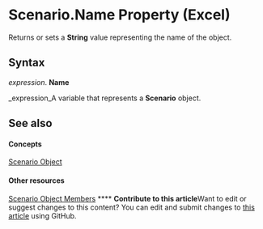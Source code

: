 
# Scenario.Name Property (Excel)

Returns or sets a  **String** value representing the name of the object.


## Syntax

 _expression_. **Name**

 _expression_A variable that represents a  **Scenario** object.


## See also


#### Concepts


 [Scenario Object](edd1c4f4-12b1-0d9f-f4aa-dd66278ba891.md)
#### Other resources


 [Scenario Object Members](fd862abd-99a5-c18d-8ad2-462a49a50b6c.md)
****   **Contribute to this article**Want to edit or suggest changes to this content? You can edit and submit changes to  [this article](https://github.com/jhershey00/VBA_Excel_Test/OpenXMLCon/articles/147cc0e4-0144-e001-5f42-d65a368b7814.md) using GitHub.

